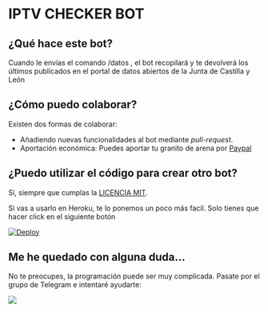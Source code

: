 # IPTV CHECKER BOT

## ¿Qué hace este bot?
Cuando le envias el comando /datos , el bot recopilará y te devolverá los últimos publicados en el portal de datos abiertos de la Junta de Castilla y León


## ¿Cómo puedo colaborar?
Existen dos formas de colaborar:
- Añadiendo nuevas funcionalidades al bot mediante _pull-request_. 
- Aportación económica: Puedes aportar tu granito de arena por [Paypal](https://paypal.me/panleoad)

## ¿Puedo utilizar el código para crear otro bot?
Sí, siempre que cumplas la [LICENCIA MIT](https://github.com/adrianpaniagualeon/iptv-checker/blob/main/LICENSE).

Si vas a usarlo en Heroku, te lo ponemos un poco más facil. Solo tienes que hacer click en el siguiente botón

[![Deploy](https://www.herokucdn.com/deploy/button.svg)](https://heroku.com/deploy?template=https://github.com/adrianpaniagualeon/bot-covid-telegram-CYL)

## Me he quedado con alguna duda...
No te preocupes, la programación puede ser muy complicada. Pasate por el grupo de Telegram e intentaré ayudarte: 

<a href="https://t.me/adrianpaniagua"><img src="https://img.shields.io/badge/Join-Support%20Group-blue.svg?style=for-the-badge&logo=Telegram"></a>